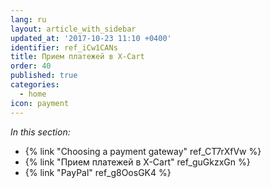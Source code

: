 ```yaml
---
lang: ru
layout: article_with_sidebar
updated_at: '2017-10-23 11:10 +0400'
identifier: ref_iCw1CANs
title: Прием платежей в X-Cart
order: 40
published: true
categories:
  - home
icon: payment
---
```

_In this section:_

*   {% link "Choosing a payment gateway" ref_CT7rXfVw %}
*   {% link "Прием платежей в X-Cart" ref_guGkzxGn %}
*   {% link "PayPal" ref_g8OosGK4 %}
